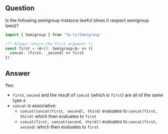 ## Question

Is the following semigroup instance lawful (does it respect semigroup laws)?

```ts
import { Semigroup } from 'fp-ts/Semigroup'

/** Always return the first argument */
const first = <A>(): Semigroup<A> => ({
  concat: (first, _second) => first
})
```

## Answer

Yes:

- `first`, `second` and the result of `concat` (which is `first`) are all of the same type `A`
- `concat` is associative:
  - `concat(concat(first, second), third)` evaluates to `concat(first, third)` which then evaluates to `first`
  - `concat(first, concat(second, third))` evaluates to `concat(first, second)` which then evaluates to `first`
